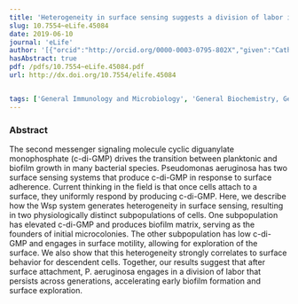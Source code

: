 ```yaml
---
title: 'Heterogeneity in surface sensing suggests a division of labor in Pseudomonas aeruginosa populations'
slug: 10.7554~eLife.45084
date: 2019-06-10
journal: 'eLife'
author: '[{"orcid":"http://orcid.org/0000-0003-0795-802X","given":"Catherine R","family":"Armbruster","isGerard":false,"isMember":false,"isFirst":false,"isCorresponding":false},{"orcid":"http://orcid.org/0000-0001-6789-0317","given":"Calvin K","family":"Lee","isGerard":false,"isMember":true,"isFirst":false,"isCorresponding":false},{"given":"Jessica","family":"Parker-Gilham","isGerard":false,"isMember":false,"isFirst":false,"isCorresponding":false},{"given":"Jaime","family":"de Anda","isGerard":false,"isMember":true,"isFirst":false,"isCorresponding":false},{"given":"Aiguo","family":"Xia","isGerard":false,"isMember":false,"isFirst":false,"isCorresponding":false},{"given":"Kun","family":"Zhao","isGerard":false,"isMember":true,"isFirst":false,"isCorresponding":false},{"given":"Keiji","family":"Murakami","isGerard":false,"isMember":false,"isFirst":false,"isCorresponding":false},{"orcid":"http://orcid.org/0000-0001-7563-0232","given":"Boo Shan","family":"Tseng","isGerard":false,"isMember":false,"isFirst":false,"isCorresponding":false},{"given":"Lucas R","family":"Hoffman","isGerard":false,"isMember":false,"isFirst":false,"isCorresponding":false},{"orcid":"http://orcid.org/0000-0003-2313-0388","given":"Fan","family":"Jin","isGerard":false,"isMember":true,"isFirst":false,"isCorresponding":false},{"given":"Caroline S","family":"Harwood","isGerard":false,"isMember":false,"isFirst":false,"isCorresponding":false},{"given":"Gerard CL","family":"Wong","isGerard":true,"isMember":true,"isFirst":false,"isCorresponding":false},{"orcid":"http://orcid.org/0000-0003-2932-7966","given":"Matthew R","family":"Parsek","isGerard":false,"isMember":false,"isFirst":false,"isCorresponding":false}]'
hasAbstract: true
pdf: /pdfs/10.7554~eLife.45084.pdf
url: http://dx.doi.org/10.7554/elife.45084


tags: ['General Immunology and Microbiology', 'General Biochemistry, Genetics and Molecular Biology', 'General Medicine', 'General Neuroscience']
---
```

<!--truncate-->
### Abstract
The second messenger signaling molecule cyclic diguanylate monophosphate (c-di-GMP) drives the transition between planktonic and biofilm growth in many bacterial species. Pseudomonas aeruginosa has two surface sensing systems that produce c-di-GMP in response to surface adherence. Current thinking in the field is that once cells attach to a surface, they uniformly respond by producing c-di-GMP. Here, we describe how the Wsp system generates heterogeneity in surface sensing, resulting in two physiologically distinct subpopulations of cells. One subpopulation has elevated c-di-GMP and produces biofilm matrix, serving as the founders of initial microcolonies. The other subpopulation has low c-di-GMP and engages in surface motility, allowing for exploration of the surface. We also show that this heterogeneity strongly correlates to surface behavior for descendent cells. Together, our results suggest that after surface attachment, P. aeruginosa engages in a division of labor that persists across generations, accelerating early biofilm formation and surface exploration.
